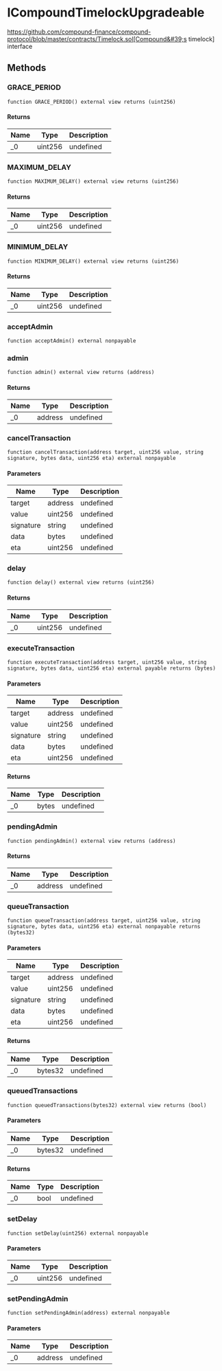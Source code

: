 # ICompoundTimelockUpgradeable





https://github.com/compound-finance/compound-protocol/blob/master/contracts/Timelock.sol[Compound&#39;s timelock] interface



## Methods

### GRACE_PERIOD

```solidity
function GRACE_PERIOD() external view returns (uint256)
```






#### Returns

| Name | Type | Description |
|---|---|---|
| _0 | uint256 | undefined |

### MAXIMUM_DELAY

```solidity
function MAXIMUM_DELAY() external view returns (uint256)
```






#### Returns

| Name | Type | Description |
|---|---|---|
| _0 | uint256 | undefined |

### MINIMUM_DELAY

```solidity
function MINIMUM_DELAY() external view returns (uint256)
```






#### Returns

| Name | Type | Description |
|---|---|---|
| _0 | uint256 | undefined |

### acceptAdmin

```solidity
function acceptAdmin() external nonpayable
```






### admin

```solidity
function admin() external view returns (address)
```






#### Returns

| Name | Type | Description |
|---|---|---|
| _0 | address | undefined |

### cancelTransaction

```solidity
function cancelTransaction(address target, uint256 value, string signature, bytes data, uint256 eta) external nonpayable
```





#### Parameters

| Name | Type | Description |
|---|---|---|
| target | address | undefined |
| value | uint256 | undefined |
| signature | string | undefined |
| data | bytes | undefined |
| eta | uint256 | undefined |

### delay

```solidity
function delay() external view returns (uint256)
```






#### Returns

| Name | Type | Description |
|---|---|---|
| _0 | uint256 | undefined |

### executeTransaction

```solidity
function executeTransaction(address target, uint256 value, string signature, bytes data, uint256 eta) external payable returns (bytes)
```





#### Parameters

| Name | Type | Description |
|---|---|---|
| target | address | undefined |
| value | uint256 | undefined |
| signature | string | undefined |
| data | bytes | undefined |
| eta | uint256 | undefined |

#### Returns

| Name | Type | Description |
|---|---|---|
| _0 | bytes | undefined |

### pendingAdmin

```solidity
function pendingAdmin() external view returns (address)
```






#### Returns

| Name | Type | Description |
|---|---|---|
| _0 | address | undefined |

### queueTransaction

```solidity
function queueTransaction(address target, uint256 value, string signature, bytes data, uint256 eta) external nonpayable returns (bytes32)
```





#### Parameters

| Name | Type | Description |
|---|---|---|
| target | address | undefined |
| value | uint256 | undefined |
| signature | string | undefined |
| data | bytes | undefined |
| eta | uint256 | undefined |

#### Returns

| Name | Type | Description |
|---|---|---|
| _0 | bytes32 | undefined |

### queuedTransactions

```solidity
function queuedTransactions(bytes32) external view returns (bool)
```





#### Parameters

| Name | Type | Description |
|---|---|---|
| _0 | bytes32 | undefined |

#### Returns

| Name | Type | Description |
|---|---|---|
| _0 | bool | undefined |

### setDelay

```solidity
function setDelay(uint256) external nonpayable
```





#### Parameters

| Name | Type | Description |
|---|---|---|
| _0 | uint256 | undefined |

### setPendingAdmin

```solidity
function setPendingAdmin(address) external nonpayable
```





#### Parameters

| Name | Type | Description |
|---|---|---|
| _0 | address | undefined |




